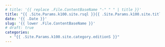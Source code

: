 ```yaml
---
# title: '{{ replace .File.ContentBaseName "-" " " | title }}'
title: "{{ .Site.Params.k100.site.rsql }}{{ .Site.Params.k100.site.title }}（{{ .Site.Params.k100.site.editionS }}）{{ upper .File.ContentBaseName }}"
date: '{{ .Date }}'
slug: '{{ lower .File.ContentBaseName }}'
# draft: true
categories: 
  - "{{ .Site.Params.k100.site.category.editionS }}"
---
```


